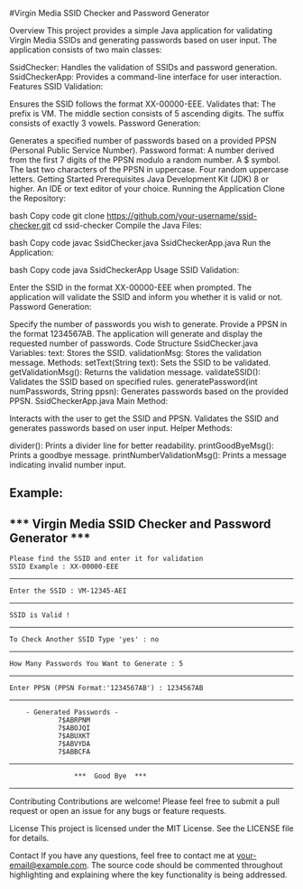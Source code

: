 #Virgin Media SSID Checker and Password Generator

Overview
This project provides a simple Java application for validating Virgin Media SSIDs and generating passwords based on user input. The application consists of two main classes:

SsidChecker: Handles the validation of SSIDs and password generation.
SsidCheckerApp: Provides a command-line interface for user interaction.
Features
SSID Validation:

Ensures the SSID follows the format XX-00000-EEE.
Validates that:
The prefix is VM.
The middle section consists of 5 ascending digits.
The suffix consists of exactly 3 vowels.
Password Generation:

Generates a specified number of passwords based on a provided PPSN (Personal Public Service Number).
Password format:
A number derived from the first 7 digits of the PPSN modulo a random number.
A $ symbol.
The last two characters of the PPSN in uppercase.
Four random uppercase letters.
Getting Started
Prerequisites
Java Development Kit (JDK) 8 or higher.
An IDE or text editor of your choice.
Running the Application
Clone the Repository:

bash
Copy code
git clone https://github.com/your-username/ssid-checker.git
cd ssid-checker
Compile the Java Files:

bash
Copy code
javac SsidChecker.java SsidCheckerApp.java
Run the Application:

bash
Copy code
java SsidCheckerApp
Usage
SSID Validation:

Enter the SSID in the format XX-00000-EEE when prompted.
The application will validate the SSID and inform you whether it is valid or not.
Password Generation:

Specify the number of passwords you wish to generate.
Provide a PPSN in the format 1234567AB.
The application will generate and display the requested number of passwords.
Code Structure
SsidChecker.java
Variables:
text: Stores the SSID.
validationMsg: Stores the validation message.
Methods:
setText(String text): Sets the SSID to be validated.
getValidationMsg(): Returns the validation message.
validateSSID(): Validates the SSID based on specified rules.
generatePassword(int numPasswords, String ppsn): Generates passwords based on the provided PPSN.
SsidCheckerApp.java
Main Method:

Interacts with the user to get the SSID and PPSN.
Validates the SSID and generates passwords based on user input.
Helper Methods:

divider(): Prints a divider line for better readability.
printGoodByeMsg(): Prints a goodbye message.
printNumberValidationMsg(): Prints a message indicating invalid number input.

Example:
-------------------------------------------------------------
  *** Virgin Media SSID Checker and Password Generator ***
-------------------------------------------------------------
    Please find the SSID and enter it for validation
    SSID Example : XX-00000-EEE
-------------------------------------------------------------
    Enter the SSID : VM-12345-AEI
-------------------------------------------------------------
    SSID is Valid !
-------------------------------------------------------------
    To Check Another SSID Type 'yes' : no
-------------------------------------------------------------
    How Many Passwords You Want to Generate : 5
-------------------------------------------------------------
    Enter PPSN (PPSN Format:'1234567AB') : 1234567AB
-------------------------------------------------------------
        - Generated Passwords -
                7$ABRPNM
                7$ABOJQI
                7$ABUXKT
                7$ABVYDA
                7$ABBCFA
-------------------------------------------------------------
                    ***  Good Bye  ***
-------------------------------------------------------------
Contributing
Contributions are welcome! Please feel free to submit a pull request or open an issue for any bugs or feature requests.

License
This project is licensed under the MIT License. See the LICENSE file for details.

Contact
If you have any questions, feel free to contact me at your-email@example.com.
  The source code should be commented throughout highlighting and explaining where the key functionality is being addressed.

